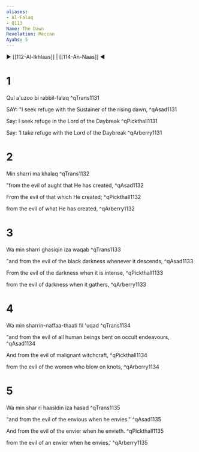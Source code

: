 ```yaml
---
aliases:
- Al-Falaq
- Q113
Name: The Dawn
Revelation: Meccan
Ayahs: 5
---
```


▶ [[112-Al-Ikhlaas]] | [[114-An-Naas]] ◀

# 1

Qul a'uzoo bi rabbil-falaq ^qTrans1131


SAY: "I seek refuge with the Sustainer of the rising dawn, ^qAsad1131


Say: I seek refuge in the Lord of the Daybreak ^qPickthall1131


Say: 'I take refuge with the Lord of the Daybreak ^qArberry1131

# 2

Min sharri ma khalaq ^qTrans1132


"from the evil of aught that He has created, ^qAsad1132


From the evil of that which He created; ^qPickthall1132


from the evil of what He has created, ^qArberry1132

# 3

Wa min sharri ghasiqin iza waqab ^qTrans1133


"and from the evil of the black darkness whenever it descends, ^qAsad1133


From the evil of the darkness when it is intense, ^qPickthall1133


from the evil of darkness when it gathers, ^qArberry1133

# 4

Wa min sharrin-naffaa-thaati fil 'uqad ^qTrans1134


"and from the evil of all human beings bent on occult endeavours, ^qAsad1134


And from the evil of malignant witchcraft, ^qPickthall1134


from the evil of the women who blow on knots, ^qArberry1134

# 5

Wa min shar ri haasidin iza hasad ^qTrans1135


"and from the evil of the envious when he envies." ^qAsad1135


And from the evil of the envier when he envieth. ^qPickthall1135


from the evil of an envier when he envies.' ^qArberry1135

